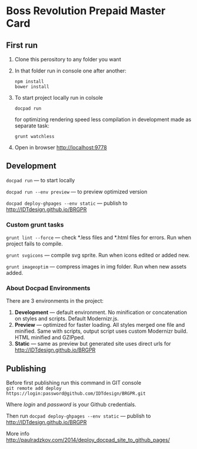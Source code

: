 # Boss Revolution Prepaid Master Card

## First run

1. Clone this perository to any folder you want
2. In that folder run in console one after another:  
    ```
    npm install
    bower install
    ```
    
3. To start project locally run in colsole
    ```
    docpad run
    ```
    
    for optimizing rendering speed less compilation in development made as separate task:
    
    ```
    grunt watchless
    ```

4. Open in browser [http://localhost:9778](http://localhost:9778)

## Development

`docpad run` — to start locally

`docpad run --env preview` — to preview optimized version

`docpad deploy-ghpages --env static` — publish to http://IDTdesign.github.io/BRGPR

### Custom grunt tasks

`grunt lint --force` — check *.less files and *.html files for errors. Run when project fails to compile.

`grunt svgicons` — compile svg sprite. Run when icons edited or added new.

`grunt imageoptim` — compress images in img folder. Run when new assets added.

### About Docpad Environments

There are 3 environments in the project:

1. **Development** — default environment. No minification or concatenation on styles and scripts. Default Modernizr.js. 
2. **Preview** — optimized for faster loading. All styles merged one file and minified. Same with scripts, output script uses custom Modernizr build. HTML minified and GZIPped.
3. **Static** — same as preview but generated site uses direct urls for http://IDTdesign.github.io/BRGPR

## Publishing

Before first publishing run this command in GIT console  
`git remote add deploy https://login:password@github.com/IDTdesign/BRGPR.git` 

Where *login* and *password* is your Github credentials.

Then run `docpad deploy-ghpages --env static` — publish to http://IDTdesign.github.io/BRGPR

More info http://paulradzkov.com/2014/deploy_docpad_site_to_github_pages/
